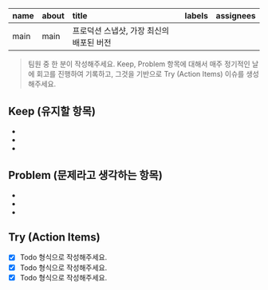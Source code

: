 |name|about|title|labels|assignees|
|:------|:------|:------|:------|:------|
|main|main|프로덕션 스냅샷, 가장 최신의 배포된 버전|
> 팀원 중 한 분이 작성해주세요. Keep, Problem 항목에 대해서 매주 정기적인 날에 회고를 진행하여 기록하고, 그것을 기반으로 Try (Action Items) 이슈를 생성해주세요.
> 

## **Keep (유지할 항목)**

- 
- 
- 

## **Problem (문제라고 생각하는 항목)**

- 
- 
- 

## **Try (Action Items)**

- [x]  Todo 형식으로 작성해주세요.
- [x]  Todo 형식으로 작성해주세요.
- [x]  Todo 형식으로 작성해주세요.
